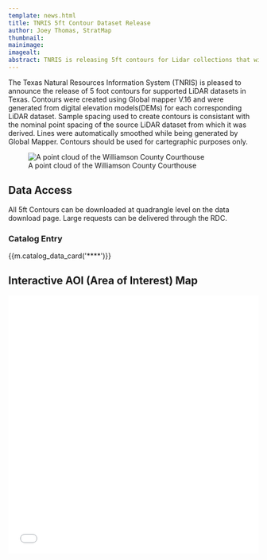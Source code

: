 ```yaml
---
template: news.html
title: TNRIS 5ft Contour Dataset Release
author: Joey Thomas, StratMap
thumbnail: 
mainimage: 
imagealt: 
abstract: TNRIS is releasing 5ft contours for Lidar collections that will support 5ft contour generation. 
---
```

 
The Texas Natural Resources Information System (TNRIS) is pleased to announce the release of 5 foot contours for  supported LiDAR datasets in Texas.  Contours were created using Global mapper V.16 and were generated from digital elevation models(DEMs) for each corresponding LiDAR dataset. 
Sample spacing used to create contours is consistant with the nominal point spacing of the source LiDAR dataset from which it was derived. 
Lines were automatically smoothed while being generated by Global Mapper. Contours should be used for cartegraphic purposes only. 


<figure>
<img class="img-responsive" src="{{m.link('static/images/updates/2015/georgetown/williamson_courthouse.jpg')}}" alt="A point cloud of the Williamson County Courthouse">
<figcaption>A point cloud of the Williamson County Courthouse</figcaption>
</figure>

## Data Access
 All 5ft Contours can be downloaded at quadrangle level on the data download page.
 Large requests can be delivered through the RDC. 
 
### Catalog Entry
{{m.catalog_data_card('****')}}

## Interactive AOI (Area of Interest) Map
<iframe width="100%" height="520" frameborder="0" src="*" allowfullscreen webkitallowfullscreen mozallowfullscreen oallowfullscreen msallowfullscreen></iframe>


